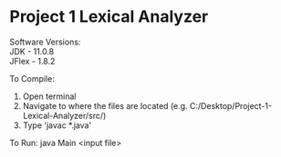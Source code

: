 # Project 1 Lexical Analyzer
Software Versions:  
  JDK - 11.0.8  
  JFlex - 1.8.2
  
To Compile:
  1. Open terminal
  2. Navigate to where the files are located (e.g. C:/Desktop/Project-1-Lexical-Analyzer/src/)
  3. Type 'javac \*.java'

To Run: java Main \<input file\>
